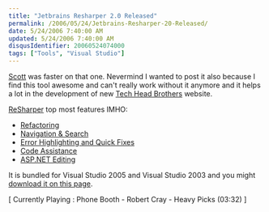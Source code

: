 ```yaml
---
title: "Jetbrains Resharper 2.0 Released"
permalink: /2006/05/24/Jetbrains-Resharper-20-Released/
date: 5/24/2006 7:40:00 AM
updated: 5/24/2006 7:40:00 AM
disqusIdentifier: 20060524074000
tags: ["Tools", "Visual Studio"]
---
```

[Scott](/scottgu/archive/2006/05/22/Resharper-2.0-Released.aspx) was faster on that one. Nevermind I wanted to post it also because I find this tool awesome and can't really work without it anymore and it helps a lot in the development of new [Tech Head Brothers](http://www.techheadbrothers.com) website.

[ReSharper](http://www.jetbrains.com/resharper/) top most features IMHO:
<!-- more -->


* [Refactoring](http://www.jetbrains.com/resharper/features/refactoring.html) 
* [Navigation & Search](http://www.jetbrains.com/resharper/features/codeAssistance.html) 
* [Error Highlighting and Quick Fixes](http://www.jetbrains.com/resharper/features/highlighting.html) 
* [Code Assistance](http://www.jetbrains.com/resharper/features/codeAssistance.html) 
* [ASP.NET Editing](http://www.jetbrains.com/resharper/features/ASPnetEditing.html)

It is bundled for Visual Studio 2005 and Visual Studio 2003 and you might [download it on this page](http://www.jetbrains.com/resharper/download/).

[ Currently Playing : Phone Booth - Robert Cray - Heavy Picks (03:32) ]

